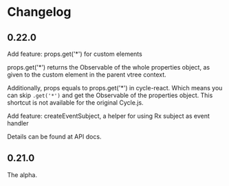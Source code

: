 # Changelog

## 0.22.0

Add feature: props.get('\*') for custom elements

props.get('\*') returns the Observable of the whole properties object,
as given to the custom element in the parent vtree context.

Additionally, props equals to props.get('\*') in cycle-react. Which means you
can skip `.get('*')` and get the Observable of the properties object.
This shortcut is not available for the original Cycle.js.

Add feature: createEventSubject, a helper for using Rx subject as event handler

Details can be found at API docs.

## 0.21.0

The alpha.
